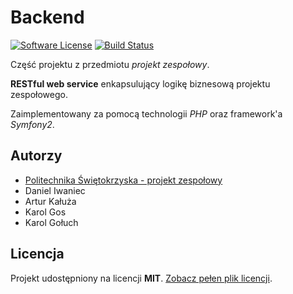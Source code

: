 # Backend

[![Software License](https://img.shields.io/badge/license-MIT-brightgreen.svg?style=flat)](LICENSE.md)
[![Build Status](https://travis-ci.org/psk-pz/Backend.svg?branch=master)](https://travis-ci.org/psk-pz/Backend)

Część projektu z przedmiotu *projekt zespołowy*.

**RESTful web service** enkapsulujący logikę biznesową projektu zespołowego.

Zaimplementowany za pomocą technologii *PHP* oraz framework'a *Symfony2*.

## Autorzy

- [Politechnika Świętokrzyska - projekt zespołowy](https://github.com/psk-pz)
 - Daniel Iwaniec
 - Artur Kałuża
 - Karol Gos
 - Karol Gołuch

## Licencja

Projekt udostępniony na licencji **MIT**. [Zobacz pełen plik licencji](LICENSE).
